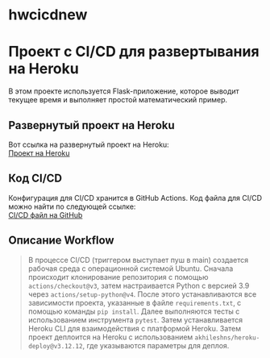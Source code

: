 # hwcicdnew

# Проект с CI/CD для развертывания на Heroku

В этом проекте используется Flask-приложение, которое выводит текущее время и выполняет простой математический пример.

## Развернутый проект на Heroku

Вот ссылка на развернутый проект на Heroku:  
[Проект на Heroku](https://olegprizov-c8c711dadf5e.herokuapp.com/)

## Код CI/CD

Конфигурация для CI/CD хранится в GitHub Actions. Код файла для CI/CD можно найти по следующей ссылке:  
[CI/CD файл на GitHub](https://github.com/OlegPrizov/hwcicdnew/blob/main/.github/workflows/main.yaml)

## Описание Workflow
> В процессе CI/CD (триггером выступает пуш в main) создается рабочая среда с операционной системой Ubuntu. Сначала происходит клонирование репозитория с помощью `actions/checkout@v3`, затем настраивается Python с версией 3.9 через `actions/setup-python@v4`. После этого устанавливаются все зависимости проекта, указанные в файле `requirements.txt`, с помощью команды `pip install`. Далее выполняются тесты с использованием инструмента `pytest`. Затем устанавливается Heroku CLI для взаимодействия с платформой Heroku. Затем проект деплоится на Heroku с использованием `akhileshns/heroku-deploy@v3.12.12`, где указываются параметры для деплоя.
